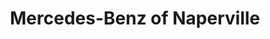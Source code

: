 ---
title: "Mercedes-Benz of Naperville"
url: /naperville/mercedes-benz-of-naperville/
shop: Autohaus
---